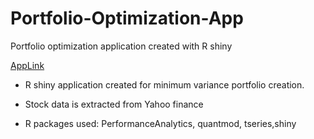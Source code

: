 # Portfolio-Optimization-App

Portfolio optimization application created with R shiny

[AppLink](https://taran.shinyapps.io/ROptApp/)


* R shiny application created for minimum variance portfolio creation.

* Stock data is extracted from Yahoo finance

* R packages used: PerformanceAnalytics, quantmod, tseries,shiny


